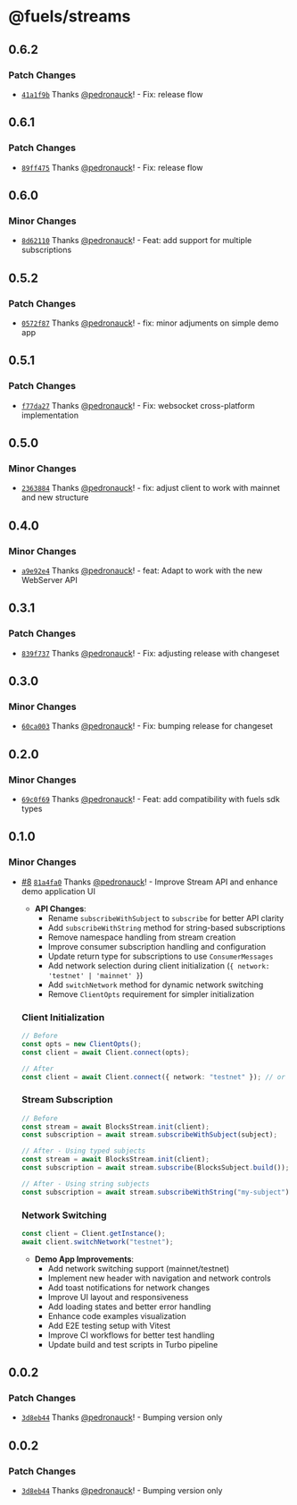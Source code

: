 # @fuels/streams

## 0.6.2

### Patch Changes

- [`41a1f9b`](https://github.com/FuelLabs/fuel-streams-js/commit/41a1f9bfac56e2e4e38ef6131c215fd894d53231) Thanks [@pedronauck](https://github.com/pedronauck)! - Fix: release flow

## 0.6.1

### Patch Changes

- [`89ff475`](https://github.com/FuelLabs/fuel-streams-js/commit/89ff475e9bf9479c338370c46b61c6e7726c0ae9) Thanks [@pedronauck](https://github.com/pedronauck)! - Fix: release flow

## 0.6.0

### Minor Changes

- [`8d62110`](https://github.com/FuelLabs/fuel-streams-js/commit/8d621108e18be56ed308b0d11a417f09e8026ced) Thanks [@pedronauck](https://github.com/pedronauck)! - Feat: add support for multiple subscriptions

## 0.5.2

### Patch Changes

- [`0572f87`](https://github.com/FuelLabs/fuel-streams-js/commit/0572f873fcd7653cd60f307d77521c04438ba591) Thanks [@pedronauck](https://github.com/pedronauck)! - fix: minor adjuments on simple demo app

## 0.5.1

### Patch Changes

- [`f77da27`](https://github.com/FuelLabs/fuel-streams-js/commit/f77da278bbbf6dccba2f9d7908b6b7bd1ef51dde) Thanks [@pedronauck](https://github.com/pedronauck)! - Fix: websocket cross-platform implementation

## 0.5.0

### Minor Changes

- [`2363884`](https://github.com/FuelLabs/fuel-streams-js/commit/2363884c8066b2a3c43dcaf8f6c2e25e9e536f27) Thanks [@pedronauck](https://github.com/pedronauck)! - fix: adjust client to work with mainnet and new structure

## 0.4.0

### Minor Changes

- [`a9e92e4`](https://github.com/FuelLabs/fuel-streams-js/commit/a9e92e487fe79b35bca661310437d7bcafd0f1bc) Thanks [@pedronauck](https://github.com/pedronauck)! - feat: Adapt to work with the new WebServer API

## 0.3.1

### Patch Changes

- [`839f737`](https://github.com/FuelLabs/fuel-streams-js/commit/839f737f468f5b991dbbe940df3a578465125227) Thanks [@pedronauck](https://github.com/pedronauck)! - Fix: adjusting release with changeset

## 0.3.0

### Minor Changes

- [`60ca003`](https://github.com/FuelLabs/fuel-streams-js/commit/60ca00331f198797deca343f523cb472a9dc2f89) Thanks [@pedronauck](https://github.com/pedronauck)! - Fix: bumping release for changeset

## 0.2.0

### Minor Changes

- [`69c0f69`](https://github.com/FuelLabs/fuel-streams-js/commit/69c0f692707fd13f40a39afb89f690a79105ec1e) Thanks [@pedronauck](https://github.com/pedronauck)! - Feat: add compatibility with fuels sdk types

## 0.1.0

### Minor Changes

- [#8](https://github.com/FuelLabs/fuel-streams-js/pull/8) [`81a4fa0`](https://github.com/FuelLabs/fuel-streams-js/commit/81a4fa0c0025b505f5c960ca561deff0501cfe04) Thanks [@pedronauck](https://github.com/pedronauck)! - Improve Stream API and enhance demo application UI

  - **API Changes**:
    - Rename `subscribeWithSubject` to `subscribe` for better API clarity
    - Add `subscribeWithString` method for string-based subscriptions
    - Remove namespace handling from stream creation
    - Improve consumer subscription handling and configuration
    - Update return type for subscriptions to use `ConsumerMessages`
    - Add network selection during client initialization (`{ network: 'testnet' | 'mainnet' }`)
    - Add `switchNetwork` method for dynamic network switching
    - Remove `ClientOpts` requirement for simpler initialization

  ### Client Initialization

  ```typescript
  // Before
  const opts = new ClientOpts();
  const client = await Client.connect(opts);

  // After
  const client = await Client.connect({ network: "testnet" }); // or 'mainnet'
  ```

  ### Stream Subscription

  ```typescript
  // Before
  const stream = await BlocksStream.init(client);
  const subscription = await stream.subscribeWithSubject(subject);

  // After - Using typed subjects
  const stream = await BlocksStream.init(client);
  const subscription = await stream.subscribe(BlocksSubject.build());

  // After - Using string subjects
  const subscription = await stream.subscribeWithString("my-subject");
  ```

  ### Network Switching

  ```typescript
  const client = Client.getInstance();
  await client.switchNetwork("testnet");
  ```

  - **Demo App Improvements**:
    - Add network switching support (mainnet/testnet)
    - Implement new header with navigation and network controls
    - Add toast notifications for network changes
    - Improve UI layout and responsiveness
    - Add loading states and better error handling
    - Enhance code examples visualization
    - Add E2E testing setup with Vitest
    - Improve CI workflows for better test handling
    - Update build and test scripts in Turbo pipeline

## 0.0.2

### Patch Changes

- [`3d8eb44`](https://github.com/FuelLabs/fuel-streams-js/commit/3d8eb44dd5719504b8fb6e632c874995fa55bee9) Thanks [@pedronauck](https://github.com/pedronauck)! - Bumping version only

## 0.0.2

### Patch Changes

- [`3d8eb44`](https://github.com/FuelLabs/fuel-streams-js/commit/3d8eb44dd5719504b8fb6e632c874995fa55bee9) Thanks [@pedronauck](https://github.com/pedronauck)! - Bumping version only
